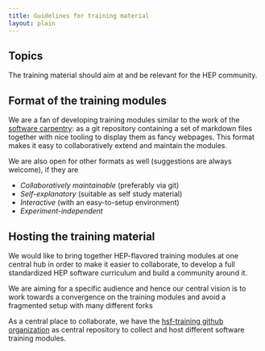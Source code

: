 ```yaml
---
title: Guidelines for training material
layout: plain
---
```


## Topics
The training material should aim at and be relevant for the HEP community.

## Format of the training modules
We are a fan of developing training modules similar to the work of the [software carpentry](https://software-carpentry.org): as a git repository containing a set of markdown files together with nice tooling to display them as fancy webpages. This format makes it easy to collaboratively extend and maintain the modules.

We are also open for other formats as well (suggestions are always welcome), if they are

* *Collaboratively maintainable* (preferably via git)
* *Self-explanatory* (suitable as self study material)
* *Interactive* (with an easy-to-setup environment)
* *Experiment-independent*

## Hosting the training material

We would like to bring together HEP-flavored training modules at one central hub in order to make it easier to collaborate, to develop a full standardized HEP software curriculum and build a community around it.

We are aiming for a specific audience and hence our central vision is to work towards a convergence on the training modules and avoid a fragmented setup with many different forks

As a central place to collaborate, we have the [hsf-training github organization](https://github.com/hsf-training) as central repository to collect and host different software training modules.
